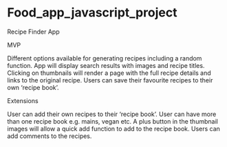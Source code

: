 # Food_app_javascript_project

Recipe Finder App

MVP

Different options available for generating recipes including a random function.
App will display search results with images and recipe titles.
Clicking on thumbnails will render a page with the full recipe details and links to the original recipe.
Users can save their favourite recipes to their own ‘recipe book’.


Extensions

User can add their own recipes to their ‘recipe book’.
User can have more than one recipe book e.g. mains, vegan etc.
A plus button in the thumbnail images will allow a quick add function to add to the recipe book.
Users can add comments to the recipes.
